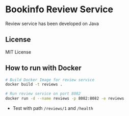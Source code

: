# Bookinfo Review Service

Review service has been developed on Java

## License

MIT License

## How to run with Docker
```bash
# Build Docker Image for review service
docker build -t reviews .

# Run review service on port 8082
docker run -d --name reviews -p 8082:8082 -e reviews
```
* Test with path `/reviews/1` and `/health`
